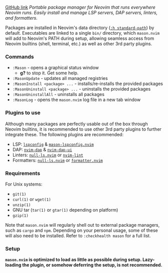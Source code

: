 [GitHub link](https://github.com/williamboman/mason.nvim)
_Portable package manager for Neovim that runs everywhere Neovim runs.
Easily install and manage LSP servers, DAP servers, linters, and formatters._

Packages are installed in Neovim's data directory ([`:h standard-path`](https://neovim.io/doc/user/starting.html#standard-path)) by default. Executables are linked to a single `bin/` directory, which `mason.nvim` will add to Neovim's PATH during setup, allowing seamless access from Neovim builtins (shell, terminal, etc.) as well as other 3rd party plugins.

### Commands
- `:Mason` - opens a graphical status window
	- **g?** to stop it. Get some help.
- `:MasonUpdate` - updates all managed registries
- `:MasonInstall <package> ...` - installs/re-installs the provided packages
- `:MasonUninstall <package> ...` - uninstalls the provided packages
- `:MasonUninstallAll` - uninstalls all packages
- `:MasonLog` - opens the `mason.nvim` log file in a new tab window
### Plugins to use
Although many packages are perfectly usable out of the box through Neovim builtins, it is recommended to use other 3rd party plugins to further integrate these. The following plugins are recommended:
- LSP: [`lspconfig`](https://github.com/neovim/nvim-lspconfig) & [`mason-lspconfig.nvim`](https://github.com/williamboman/mason-lspconfig.nvim)
- DAP: [`nvim-dap`](https://github.com/mfussenegger/nvim-dap) & [`nvim-dap-ui`](https://github.com/rcarriga/nvim-dap-ui)
- Linters: [`null-ls.nvim`](https://github.com/jose-elias-alvarez/null-ls.nvim) or [`nvim-lint`](https://github.com/mfussenegger/nvim-lint)
- Formatters: [`null-ls.nvim`](https://github.com/jose-elias-alvarez/null-ls.nvim) or [`formatter.nvim`](https://github.com/mhartington/formatter.nvim)
### Requirements
For Unix systems:
- `git(1)`
- `curl(1)` or `wget(1)`
- `unzip(1)`
- GNU tar (`tar(1)` or `gtar(1)` depending on platform)
- `gzip(1)`

Note that `mason.nvim` will regularly shell out to external package managers, such as `cargo` and `npm`. Depending on your personal usage, some of these will also need to be installed. Refer to `:checkhealth mason` for a full list.
### Setup
**`mason.nvim` is optimized to load as little as possible during setup. Lazy-loading the plugin, or somehow deferring the setup, is not recommended.**